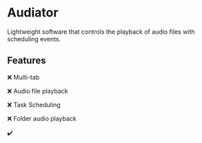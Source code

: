 # Audiator
Lightweight software that controls the playback of audio files with scheduling events.


## Features

❌ Multi-tab

❌ Audio file playback

❌ Task Scheduling

❌ Folder audio playback














✔️ 

